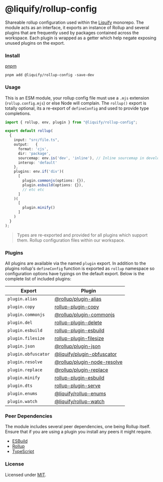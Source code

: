 # @liquify/rollup-config

Shareable rollup configuration used within the [Liquify](https://liquify.dev) monorepo. The module acts as an interface, it exports an instance of Rollup and several plugins that are frequently used by packages contained across the workspace. Each plugin is wrapped as a getter which help negate exposing unused plugins on the export.

### Install

[pnpm](https://pnpm.js.org/en/cli/install)

```cli
pnpm add @liquify/rollup-config -save-dev
```

### Usage

This is an ESM module, your rollup config file must use a `.mjs` extension (`rollup.config.mjs`) or else Node will complain. The `rollup()` export is totally optional, its a re-export of `defineConfig` and used to provide type completions.

<!-- prettier-ignore -->
```ts
import { rollup, env, plugin } from "@liquify/rollup-config";

export default rollup(
  {
    input: "src/file.ts",
    output:   {
      format: 'cjs',
      dir: 'package',
      sourcemap: env.is('dev', 'inline'), // Inline sourcemap in development else false
      interop: 'default'
    },
    plugins: env.if('div')(
      [
        plugin.commonjs(options: {}),
        plugin.esbuild(options: {}),
        // etc etc
      ]
    )(
      [
        plugin.minify()
      ]
    )
  }
);
```

> Types are re-exported and provided for all plugins which support them. Rollup configuration files within our workspace.

### Plugins

All plugins are available via the named `plugin` export. In addition to the plugins rollup's `defineConfig` function is exported as `rollup` namespace so configuration options have typings on the default export. Below is the complete list of included plugins:

| Export              | Plugin                                                                                                         |
| ------------------- | -------------------------------------------------------------------------------------------------------------- |
| `plugin.alias`      | [@rollup/plugin-alias](https://git.io/JuTc9)                                                                   |
| `plugin.copy`       | [rollup-plugin-copy](https://git.io/JuTux)                                                                     |
| `plugin.commonjs`   | [@rollup/plugin-commonjs](https://git.io/JuTcI)                                                                |
| `plugin.del`        | [rollup-plugin-delete](https://git.io/JuTz3)                                                                   |
| `plugin.esbuild`    | [rollup-plugin-esbuild](https://git.io/J1DEP)                                                                  |
| `plugin.filesize`   | [rollup-plugin-filesize](https://git.io/JuTzw)                                                                 |
| `plugin.json`       | [@rollup/plugin-json](https://git.io/JuTni)                                                                    |
| `plugin.obfuscator` | [@liquify/plugin-obfuscator](https://github.com/panoply/liquify/master/utils/rollup-plugins/rollup-obfuscator) |
| `plugin.resolve`    | [@rollup/plugin-node-resolve](https://git.io/JOqCR)                                                            |
| `plugin.replace`    | [@rollup/plugin-replace](https://git.io/JuTcC)                                                                 |
| `plugin.minify`     | [rollup-plugin-esbuild](https://git.io/J1DEP)                                                                  |
| `plugin.dts`        | [rollup-plugin-serve](https://github.com/Swatinem/rollup-plugin-dts)                                           |
| `plugin.enums`      | [@liquify/rollup-enums](https://github.com/panoply/liquify/master/utils/rollup-plugins/rollup-obfuscator)      |
| `plugin.watch`      | [@liquify/rollup-watch](https://github.com/panoply/liquify/master/utils/rollup-plugins/rollup-watch)           |

### Peer Dependencies

The module includes several peer dependencies, one being Rollup itself. Ensure that if you are using a plugin you install any peers it might require.

- [ESBuild](https://esbuild.github.io/)
- [Rollup](https://rollupjs.org/guide/en/)
- [TypeScript](https://www.typescriptlang.org/)

### License

Licensed under [MIT](#LICENSE).
